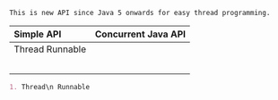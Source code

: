 ```
This is new API since Java 5 onwards for easy thread programming.
```

| Simple API | Concurrent Java API |
| :--- | :--- |
| Thread    Runnable |  |
|  |  |
|  |  |
|  |  |
|  |  |
|  |  |

```markdown
1. Thread\n Runnable
```



